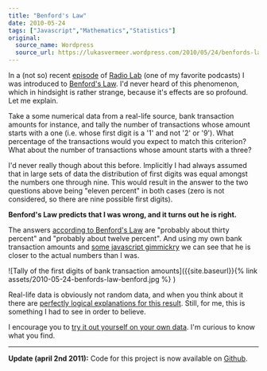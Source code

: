 ```yaml
---
title: "Benford's Law"
date: 2010-05-24
tags: ["Javascript","Mathematics","Statistics"]
original:
  source_name: Wordpress
  source_url: https://lukasvermeer.wordpress.com/2010/05/24/benfords-law/
---
```


In a (not so) recent [episode](http://www.wnyc.org/shows/radiolab/episodes/2009/10/09/segments/137643) of [Radio Lab](http://www.wnyc.org/shows/radiolab/) (one of my favorite podcasts) I was introduced to [Benford's Law](http://en.wikipedia.org/wiki/Benford). I'd never heard of this phenomenon, which in hindsight is rather strange, because it's effects are so profound. Let me explain.

Take a some numerical data from a real-life source, bank transaction amounts for instance, and tally the number of transactions whose amount starts with a one (i.e. whose first digit is a '1' and not '2' or '9'). What percentage of the transactions would you expect to match this criterion? What about the number of transactions whose amount starts with a three?

I'd never really though about this before. Implicitly I had always assumed that in large sets of data the distribution of first digits was equal amongst the numbers one through nine. This would result in the answer to the two questions above being "eleven percent" in both cases (zero is not considered, so there are nine possible first digits).

**Benford's Law predicts that I was wrong, and it turns out he is right.**

The answers [according to Benford's Law](http://en.wikipedia.org/wiki/Benford) are "probably about thirty percent" and "probably about twelve percent". And using my own bank transaction amounts and [some javascript gimmickry](http://www.lukasvermeer.nl/projects/benford/) we can see that he is closer to the actual numbers than I was.

![Tally of the first digits of bank transaction amounts]({{site.baseurl}}{% link assets/2010-05-24-benfords-law-benford.jpg %} )

Real-life data is obviously not random data, and when you think about it there are [perfectly logical explanations for this result](http://en.wikipedia.org/wiki/Benford). Still, for me, this is something I had to see in order to believe.

I encourage you to [try it out yourself on your own data](http://www.lukasvermeer.nl/projects/benford/). I'm curious to know what you find.

* * *

**Update (april 2nd 2011):** Code for this project is now available on [Github](https://github.com/lukasvermeer/benford).
